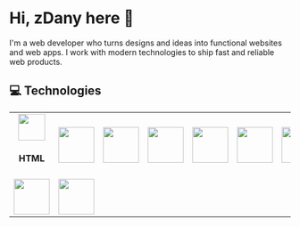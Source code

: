 # Hi, zDany here 👋

I'm a web developer who turns designs and ideas into functional websites and web apps. I work with modern technologies to ship fast and reliable web products.

## 💻 Technologies

<table>
  <tr>
    <td align="center">
      <img src="https://cdn.jsdelivr.net/gh/devicons/devicon@latest/icons/html5/html5-original.svg" width="48" />
      <h4>HTML</h3>
    </td>
    <td>
      <img src="https://cdn.jsdelivr.net/gh/devicons/devicon@latest/icons/css3/css3-original.svg" width="64" />
    </td>
    <td>
      <img src="https://cdn.jsdelivr.net/gh/devicons/devicon@latest/icons/tailwindcss/tailwindcss-original.svg" width="64" />
    </td>
    <td>
      <img src="https://cdn.jsdelivr.net/gh/devicons/devicon@latest/icons/javascript/javascript-original.svg" width="64" />
    </td>
    <td>
      <img src="https://cdn.jsdelivr.net/gh/devicons/devicon@latest/icons/typescript/typescript-original.svg" width="64" />
    </td>
    <td>
      <img src="https://cdn.jsdelivr.net/gh/devicons/devicon@latest/icons/nodejs/nodejs-original.svg" width="64" />
    </td>
    <td>
      <img src="https://cdn.jsdelivr.net/gh/devicons/devicon@latest/icons/express/express-original.svg" width="64" />
    </td>
    <td>
      <img src="https://cdn.jsdelivr.net/gh/devicons/devicon@latest/icons/react/react-original.svg" width="64" />
    </td>
    <td>
      <img src="https://cdn.jsdelivr.net/gh/devicons/devicon@latest/icons/zustand/zustand-original.svg" width="64" />
    </td>
  </tr>
  <tr>
    <td>
      <img src="https://cdn.jsdelivr.net/gh/devicons/devicon@latest/icons/nextjs/nextjs-original.svg" width="64" />
    </td>
    <td>
      <img src="https://cdn.jsdelivr.net/gh/devicons/devicon@latest/icons/socketio/socketio-original.svg" width="64" />
    </td>
  </tr>
</table>
